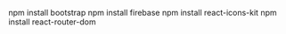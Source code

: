 npm install bootstrap
npm install firebase
npm install react-icons-kit
npm install react-router-dom
